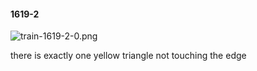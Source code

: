 #### 1619-2
![train-1619-2-0.png](https://github.com/lil-lab/nlvr/raw/master/nlvr/train/images/41/train-1619-2-0.png "train-1619-2-0.png")

there is exactly one yellow triangle not touching the edge